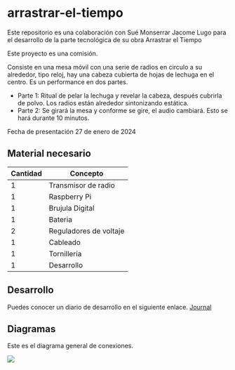 # arrastrar-el-tiempo
Este repositorio es una colaboración con Sué Monserrar Jacome Lugo para el desarrollo de la parte tecnológica de su obra Arrastrar el Tiempo

Este proyecto es una comisión.

Consiste en una mesa móvil con una serie de radios en circulo a su alrededor, tipo reloj, hay una cabeza cubierta de hojas de lechuga en el centro. Es un performance en dos partes.
- Parte 1: Ritual de pelar la lechuga y revelar la cabeza, después cubrirla de polvo. Los radios están alrededor sintonizando estática.
- Parte 2: Se girará la mesa y conforme se gire, el audio cambiará. Esto se hará durante 10 minutos.

Fecha de presentación 27 de enero de 2024

## Material necesario

| Cantidad | Concepto |
|----------|----------|
|1|Transmisor de radio|
|1|Raspberry Pi|
|1|Brujula Digital|
|1|Bateria|
|2|Reguladores de voltaje|
|1|Cableado|
|1|Tornillería|
|1|Desarrollo|

## Desarrollo

Puedes conocer un diario de desarrollo en el siguiente enlace.
[Journal](https://github.com/hugoescalpelo/arrastrar-el-tiempo/blob/main/README.md)

## Diagramas

Este es el diagrama general de conexiones. 

![](https://github.com/hugoescalpelo/arrastrar-el-tiempo/blob/main/Im%C3%A1genes/Diagrama%20general%20Arrastrar%20el%20Tiempo.png?raw=true)
